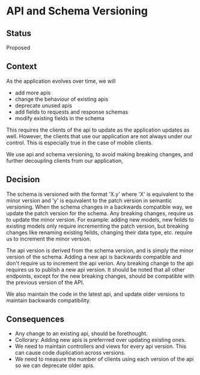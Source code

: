 # API and Schema Versioning

## Status

Proposed

## Context

As the application evolves over time, we will
- add more apis
- change the behaviour of existing apis
- deprecate unused apis
- add fields to requests and response schemas
- modify existing fields in the schema

This requires the clients of the api to update as the application updates as well. 
However, the clients that use our application are not always under our control. This is especially true in the case of mobile clients.

We use api and schema versioning, to avoid making breaking changes, and further decoupling clients from our application, 

## Decision

The schema is versioned with the format 'X.y' where 'X' is equivalent to the minor version and 'y' is equivalent to the patch version in semantic versioning.
When the schema changes in a backwards compatible way, we update the patch version for the schema. Any breaking changes, require us to update the minor version.
For example: adding new models, new feilds to existing models only require incrementing the patch version, but breaking changes like renaming existing feilds, changing their data type, etc. require us to increment the minor version.

The api version is derived from the schema version, and is simply the minor version of the schema. 
Adding a new api is backwards compatible and don't require us to increment the api verion. Any breaking change to the api requires us to publish a new api version. It should be noted that all other endpoints, except for the new breaking changes, should be compatible with the previous version of the API. 

We also maintain the code in the latest api, and update older versions to maintain backwards compatibility.
## Consequences

- Any change to an existing api, should be forethought.
- Collorary: Adding new apis is preferrred over updating existing ones.
- We need to maintain controllers and views for every api version. This can cause code duplication across versions.
- We need to measure the number of clients using each version of the api so we can deprecate older apis.
